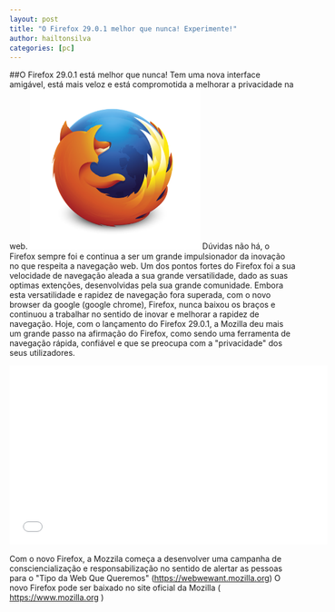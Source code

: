 ```yaml
---
layout: post
title: "O Firefox 29.0.1 melhor que nunca! Experimente!"
author: hailtonsilva
categories: [pc]
---
```

##O Firefox 29.0.1 está melhor que nunca! Tem uma nova interface amigável, está mais veloz e está compromotida a melhorar a privacidade na web.
<img alt="Firefox" width="300px" src="/images/firefox_logo-only_RGB.png">
Dúvidas não há, o Firefox sempre foi e continua a ser um grande impulsionador da inovação no que respeita a navegação web. Um dos pontos fortes do Firefox foi a sua velocidade de navegação aleada a sua grande versatilidade, dado as suas optimas extenções, desenvolvidas pela sua grande comunidade. Embora esta versatilidade e rapidez de navegação fora superada, com o novo browser da google (google chrome), Firefox, nunca baixou os braços e continuou a trabalhar no sentido de inovar e melhorar a rapidez de navegação. Hoje, com o lançamento do Firefox 29.0.1, a Mozilla deu mais um grande passo na afirmação do Firefox, como sendo uma ferramenta de navegação rápida, confiável e que se preocupa com a "privacidade" dos seus utilizadores.


  <iframe width="560" height="315" src="//www.youtube.com/embed/Xm5i5kbIXzc" frameborder="0" allowfullscreen></iframe>
  

  Com o novo Firefox, a Mozzila começa a desenvolver uma campanha de consciencialização e responsabilização no sentido de alertar as pessoas para o "Tipo da Web Que Queremos" (https://webwewant.mozilla.org) 
  O novo Firefox pode ser baixado no site oficial da Mozilla ( https://www.mozilla.org )
